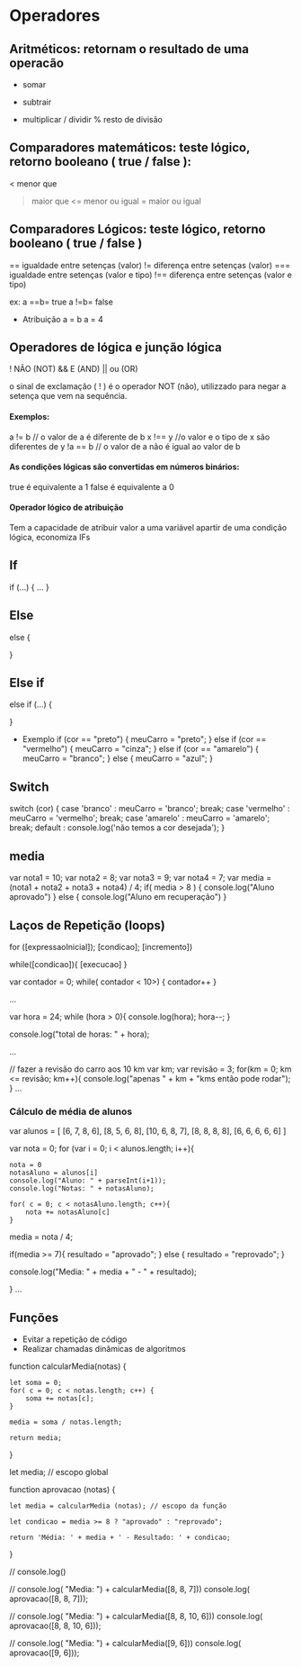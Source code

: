 # Operadores

## Aritméticos: retornam o resultado de uma operacão
+ somar
- subtrair
* multiplicar
/ dividir
% resto de divisão

## Comparadores matemáticos: teste lógico, retorno booleano ( true / false  ):
< menor que
> maior que
<= menor ou igual
>= maior ou igual

## Comparadores Lógicos: teste lógico, retorno booleano ( true / false )
==    igualdade entre setenças (valor)
!=    diferença entre setenças (valor)
===   igualdade entre setenças (valor e tipo)
!==   diferença entre setenças (valor e tipo)

ex:
a ==b= true
a !=b= false

* Atribuição
a = b
a = 4

## Operadores de lógica e junção lógica
!      NÃO  (NOT)
&&     E  (AND)
||     ou  (OR)


o sinal de exclamação  ( ! ) é o operador NOT  (não), utilizzado para negar a setença que vem na sequência.

#### Exemplos:

a != b   // o valor de a é diferente de b
x !== y  //o valor e o tipo de x são diferentes de y
!a == b  // o valor de a não é igual ao valor de b

#### As condições lógicas são convertidas em números binários:
true é equivalente a 1
false é equivalente a 0

#### Operador lógico de atribuição

Tem a capacidade de atribuir valor a uma variável apartir de uma condição lógica, economiza IFs

## If
if (...)  {
    ...
}

## Else
else {
    
}

## Else if
else if (...) {

}

* Exemplo
if (cor == "preto") {
    meuCarro = "preto";
} else if (cor == "vermelho") {
    meuCarro = "cinza";
} else if (cor == "amarelo") {
    meuCarro = "branco";
} else {
    meuCarro = "azul";
}

## Switch

switch (cor) {
    case 'branco' :
        meuCarro = 'branco';
        break;
    case 'vermelho' :
        meuCarro = 'vermelho';
        break;
    case 'amarelo' :
        meuCarro = 'amarelo';
        break;
    default :
        console.log('não temos a cor desejada');
}

## media 
var nota1 = 10;
var nota2 = 8;
var nota3 = 9;
var nota4 = 7;
var media = (nota1 + nota2 + nota3 + nota4) / 4;
if( media > 8 ) {
    console.log("Aluno aprovado")
} else {
    console.log("Aluno em recuperação")
}

## Laços de Repetição (loops)

for ([expressaoInicial]); [condicao]; [incremento])

while([condicao]){
    [execucao]
}

var contador = 0;
while( contador < 10>) {
    contador++
}

...

var hora = 24;
while (hora > 0){
    console.log(hora);
    hora--;
}

console.log("total de horas: " + hora);

...

// fazer a revisão do carro aos 10 km
var km;
var revisão = 3;
for(km = 0; km <= revisão; km++){
    console.log("apenas " + km + "kms então pode rodar");
}
...

### Cálculo de média de alunos

var alunos = [
    [6, 7, 8, 6],
    [8, 5, 6, 8],
    [10, 6, 8, 7],
    [8, 8, 8, 8],
    [6, 6, 6, 6, 6]
]

var nota = 0;
for (var i = 0; i < alunos.length; i++){

    nota = 0
    notasAluno = alunos[i]
    console.log("Aluno: " + parseInt(i+1));
    console.log("Notas: " + notasAluno);

    for( c = 0; c < notasAluno.length; c++){
        nota += notasAluno[c]
    }

media = nota / 4;

if(media >= 7){
    resultado = "aprovado";
} else {
    resultado = "reprovado";
}

console.log("Media: " + media + " - " + resultado);

}
...

## Funções
- Evitar a repetição de código
- Realizar chamadas dinâmicas de algoritmos

function calcularMedia(notas) {

    let soma = 0;
    for( c = 0; c < notas.length; c++) {
        soma += notas[c];
    }

    media = soma / notas.length;

    return media;

}

let media; // escopo global

function aprovacao (notas) {

    let media = calcularMedia (notas); // escopo da função

    let condicao = media >= 8 ? "aprovado" : "reprovado";

    return 'Média: ' + media + ' - Resultado: ' + condicao;

}

// console.log()

// console.log( "Media: ") + calcularMedia([8, 8, 7]))
console.log( aprovacao([8, 8, 7]));


// console.log( "Media: ") + calcularMedia([8, 8, 10, 6]))
console.log( aprovacao([8, 8, 10, 6]));


// console.log( "Media: ") + calcularMedia([9, 6]))
console.log( aprovacao([9, 6]));